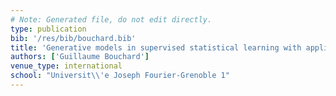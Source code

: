 ```yaml
---
# Note: Generated file, do not edit directly.
type: publication
bib: '/res/bib/bouchard.bib'
title: 'Generative models in supervised statistical learning with applications to digital image categorization and structural reliability'
authors: ['Guillaume Bouchard']
venue_type: international
school: "Universit\\'e Joseph Fourier-Grenoble 1"
---
```

